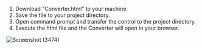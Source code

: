 1. Download "Converter.html" to your machine.
2. Save the file to your project directory.
3. Open command prompt and transfer the control to the project directory.
4. Execute the html file and the Converter will open in your browser.

![Screenshot (3474)](https://github.com/user-attachments/assets/d6b468bd-2621-42f3-aa90-cbd9493ebfbb)
